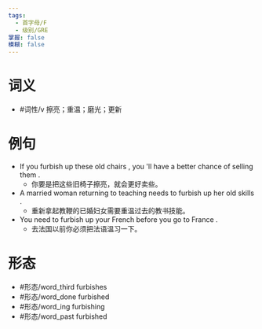 ```yaml
---
tags:
  - 首字母/F
  - 级别/GRE
掌握: false
模糊: false
---
```

# 词义
- #词性/v  擦亮；重温；磨光；更新
# 例句
- If you furbish up these old chairs , you 'll have a better chance of selling them .
	- 你要是把这些旧椅子擦亮，就会更好卖些。
- A married woman returning to teaching needs to furbish up her old skills .
	- 重新拿起教鞭的已婚妇女需要重温过去的教书技能。
- You need to furbish up your French before you go to France .
	- 去法国以前你必须把法语温习一下。
# 形态
- #形态/word_third furbishes
- #形态/word_done furbished
- #形态/word_ing furbishing
- #形态/word_past furbished
